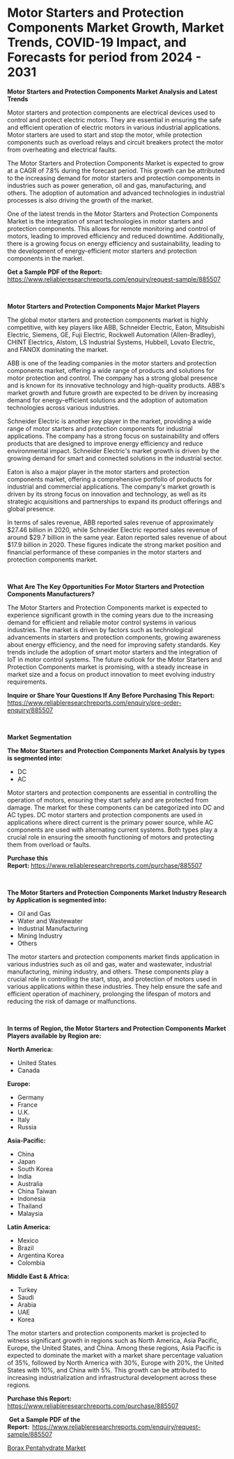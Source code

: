 <p><h1>Motor Starters and Protection Components Market Growth, Market Trends, COVID-19 Impact, and Forecasts for period from 2024 - 2031</h1></p><p><strong>Motor Starters and Protection Components Market Analysis and Latest Trends</strong></p>
<p><p>Motor starters and protection components are electrical devices used to control and protect electric motors. They are essential in ensuring the safe and efficient operation of electric motors in various industrial applications. Motor starters are used to start and stop the motor, while protection components such as overload relays and circuit breakers protect the motor from overheating and electrical faults.</p><p>The Motor Starters and Protection Components Market is expected to grow at a CAGR of 7.8% during the forecast period. This growth can be attributed to the increasing demand for motor starters and protection components in industries such as power generation, oil and gas, manufacturing, and others. The adoption of automation and advanced technologies in industrial processes is also driving the growth of the market.</p><p>One of the latest trends in the Motor Starters and Protection Components Market is the integration of smart technologies in motor starters and protection components. This allows for remote monitoring and control of motors, leading to improved efficiency and reduced downtime. Additionally, there is a growing focus on energy efficiency and sustainability, leading to the development of energy-efficient motor starters and protection components in the market.</p></p>
<p><strong>Get a Sample PDF of the Report:&nbsp;</strong> <a href="https://www.reliableresearchreports.com/enquiry/request-sample/885507">https://www.reliableresearchreports.com/enquiry/request-sample/885507</a></p>
<p>&nbsp;</p>
<p><strong>Motor Starters and Protection Components Major Market Players</strong></p>
<p><p>The global motor starters and protection components market is highly competitive, with key players like ABB, Schneider Electric, Eaton, Mitsubishi Electric, Siemens, GE, Fuji Electric, Rockwell Automation (Allen-Bradley), CHINT Electrics, Alstom, LS Industrial Systems, Hubbell, Lovato Electric, and FANOX dominating the market.</p><p>ABB is one of the leading companies in the motor starters and protection components market, offering a wide range of products and solutions for motor protection and control. The company has a strong global presence and is known for its innovative technology and high-quality products. ABB's market growth and future growth are expected to be driven by increasing demand for energy-efficient solutions and the adoption of automation technologies across various industries.</p><p>Schneider Electric is another key player in the market, providing a wide range of motor starters and protection components for industrial applications. The company has a strong focus on sustainability and offers products that are designed to improve energy efficiency and reduce environmental impact. Schneider Electric's market growth is driven by the growing demand for smart and connected solutions in the industrial sector.</p><p>Eaton is also a major player in the motor starters and protection components market, offering a comprehensive portfolio of products for industrial and commercial applications. The company's market growth is driven by its strong focus on innovation and technology, as well as its strategic acquisitions and partnerships to expand its product offerings and global presence.</p><p>In terms of sales revenue, ABB reported sales revenue of approximately $27.46 billion in 2020, while Schneider Electric reported sales revenue of around $29.7 billion in the same year. Eaton reported sales revenue of about $17.9 billion in 2020. These figures indicate the strong market position and financial performance of these companies in the motor starters and protection components market.</p></p>
<p>&nbsp;</p>
<p><strong>What Are The Key Opportunities For Motor Starters and Protection Components Manufacturers?</strong></p>
<p><p>The Motor Starters and Protection Components market is expected to experience significant growth in the coming years due to the increasing demand for efficient and reliable motor control systems in various industries. The market is driven by factors such as technological advancements in starters and protection components, growing awareness about energy efficiency, and the need for improving safety standards. Key trends include the adoption of smart motor starters and the integration of IoT in motor control systems. The future outlook for the Motor Starters and Protection Components market is promising, with a steady increase in market size and a focus on product innovation to meet evolving industry requirements.</p></p>
<p><strong>Inquire or Share Your Questions If Any Before Purchasing This Report:</strong> <a href="https://www.reliableresearchreports.com/enquiry/pre-order-enquiry/885507">https://www.reliableresearchreports.com/enquiry/pre-order-enquiry/885507</a></p>
<p>&nbsp;</p>
<p><strong>Market Segmentation</strong></p>
<p><strong>The Motor Starters and Protection Components Market Analysis by types is segmented into:</strong></p>
<p><ul><li>DC</li><li>AC</li></ul></p>
<p><p>Motor starters and protection components are essential in controlling the operation of motors, ensuring they start safely and are protected from damage. The market for these components can be categorized into DC and AC types. DC motor starters and protection components are used in applications where direct current is the primary power source, while AC components are used with alternating current systems. Both types play a crucial role in ensuring the smooth functioning of motors and protecting them from overload or faults.</p></p>
<p><strong>Purchase this Report:&nbsp;</strong><a href="https://www.reliableresearchreports.com/purchase/885507">https://www.reliableresearchreports.com/purchase/885507</a></p>
<p>&nbsp;</p>
<p><strong>The Motor Starters and Protection Components Market Industry Research by Application is segmented into:</strong></p>
<p><ul><li>Oil and Gas</li><li>Water and Wastewater</li><li>Industrial Manufacturing</li><li>Mining Industry</li><li>Others</li></ul></p>
<p><p>The motor starters and protection components market finds application in various industries such as oil and gas, water and wastewater, industrial manufacturing, mining industry, and others. These components play a crucial role in controlling the start, stop, and protection of motors used in various applications within these industries. They help ensure the safe and efficient operation of machinery, prolonging the lifespan of motors and reducing the risk of damage or malfunctions.</p></p>
<p>&nbsp;</p>
<p><strong>In terms of Region, the Motor Starters and Protection Components Market Players available by Region are:</strong></p>
<p>
    <p> <strong> North America: </strong>
        <ul>
            <li>United States</li>
            <li>Canada</li>
        </ul>
        </p> 
    <p> <strong> Europe: </strong>
        <ul>
            <li>Germany</li>
            <li>France</li>
            <li>U.K.</li>
            <li>Italy</li>
            <li>Russia</li>
        </ul>
        </p> 
    <p> <strong> Asia-Pacific: </strong>
        <ul>
            <li>China</li>
            <li>Japan</li>
            <li>South Korea</li>
            <li>India</li>
            <li>Australia</li>
            <li>China Taiwan</li>
            <li>Indonesia</li>
            <li>Thailand</li>
            <li>Malaysia</li>
        </ul>
        </p> 
    <p> <strong> Latin America: </strong>
        <ul>
            <li>Mexico</li>
            <li>Brazil</li>
            <li>Argentina Korea</li>
            <li>Colombia</li>
        </ul>
        </p> 
    <p> <strong> Middle East & Africa: </strong>
        <ul>
            <li>Turkey</li>
            <li>Saudi</li>
            <li>Arabia</li>
            <li>UAE</li>
            <li>Korea</li>
        </ul>
    </p>
    </p>
<p><p>The motor starters and protection components market is projected to witness significant growth in regions such as North America, Asia Pacific, Europe, the United States, and China. Among these regions, Asia Pacific is expected to dominate the market with a market share percentage valuation of 35%, followed by North America with 30%, Europe with 20%, the United States with 10%, and China with 5%. This growth can be attributed to increasing industrialization and infrastructural development across these regions.</p></p>
<p><strong>Purchase this Report: </strong><a href="https://www.reliableresearchreports.com/purchase/885507">https://www.reliableresearchreports.com/purchase/885507</a></p>
<p>&nbsp;<strong>Get a Sample PDF of the Report:&nbsp;&nbsp;</strong><a href="https://www.reliableresearchreports.com/enquiry/request-sample/885507">https://www.reliableresearchreports.com/enquiry/request-sample/885507</a></p>
<p><strong></strong></p>
<p><p><a href="https://military-diascia-e68.notion.site/Borax-Pentahydrate-Market-Research-Report-Provides-thorough-Industry-Overview-which-offers-an-In-De-b23ac75daf22405d9fca637fac580331">Borax Pentahydrate Market</a></p></p>